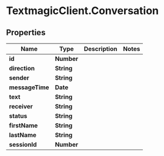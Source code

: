 # TextmagicClient.Conversation

## Properties
Name | Type | Description | Notes
------------ | ------------- | ------------- | -------------
**id** | **Number** |  | 
**direction** | **String** |  | 
**sender** | **String** |  | 
**messageTime** | **Date** |  | 
**text** | **String** |  | 
**receiver** | **String** |  | 
**status** | **String** |  | 
**firstName** | **String** |  | 
**lastName** | **String** |  | 
**sessionId** | **Number** |  | 


